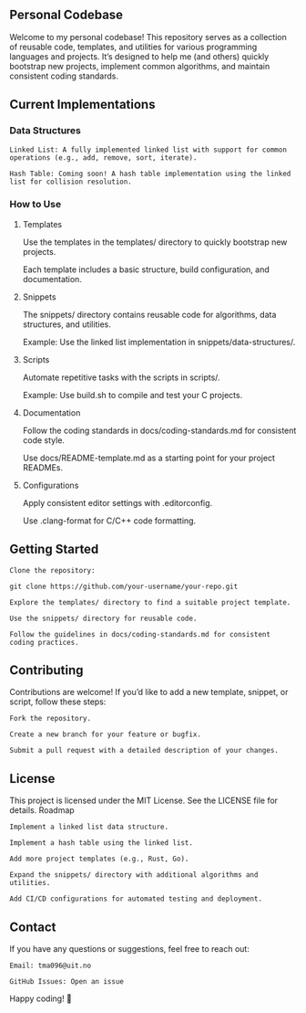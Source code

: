 ## Personal Codebase

Welcome to my personal codebase! This repository serves as a collection of reusable code, templates, and utilities for various programming languages and projects. It’s designed to help me (and others) quickly bootstrap new projects, implement common algorithms, and maintain consistent coding standards.
<!--## Structure-->
<!---->
<!--The repository is organized as follows:-->
<!---->
<!--├── templates/               # Project templates for quick starts-->
<!--│   ├── c-project/           # C project template-->
<!--│   ├── python-project/      # Python project template-->
<!--│   └── web-project/         # Web project template-->
<!--├── snippets/                # Reusable code snippets-->
<!--│   ├── algorithms/          # Common algorithms-->
<!--│   ├── data-structures/     # Reusable data structures-->
<!--│   └── utilities/           # Utility functions-->
<!--├── scripts/                 # Automation scripts-->
<!--│   ├── build.sh             # Build scripts-->
<!--│   ├── deploy.sh            # Deployment scripts-->
<!--│   └── test.sh              # Testing scripts-->
<!--├── docs/                    # Documentation-->
<!--│   ├── README-template.md   # Template for README files-->
<!--│   └── coding-standards.md  # Coding guidelines-->
<!--├── configs/                 # Configuration files-->
<!--│   ├── .editorconfig        # Editor configuration-->
<!--│   ├── .gitignore           # Git ignore templates-->
<!--│   └── .clang-format        # Code formatting for C/C++-->
<!--└── LICENSE                  # License file-->
<!---->
## Current Implementations
### Data Structures

    Linked List: A fully implemented linked list with support for common operations (e.g., add, remove, sort, iterate).

    Hash Table: Coming soon! A hash table implementation using the linked list for collision resolution.

### How to Use
1. Templates

    Use the templates in the templates/ directory to quickly bootstrap new projects.

    Each template includes a basic structure, build configuration, and documentation.

2. Snippets

    The snippets/ directory contains reusable code for algorithms, data structures, and utilities.

    Example: Use the linked list implementation in snippets/data-structures/.

3. Scripts

    Automate repetitive tasks with the scripts in scripts/.

    Example: Use build.sh to compile and test your C projects.

4. Documentation

    Follow the coding standards in docs/coding-standards.md for consistent code style.

    Use docs/README-template.md as a starting point for your project READMEs.

5. Configurations

    Apply consistent editor settings with .editorconfig.

    Use .clang-format for C/C++ code formatting.

## Getting Started

    Clone the repository:

    git clone https://github.com/your-username/your-repo.git

    Explore the templates/ directory to find a suitable project template.

    Use the snippets/ directory for reusable code.

    Follow the guidelines in docs/coding-standards.md for consistent coding practices.

## Contributing

Contributions are welcome! If you’d like to add a new template, snippet, or script, follow these steps:

    Fork the repository.

    Create a new branch for your feature or bugfix.

    Submit a pull request with a detailed description of your changes.

## License

This project is licensed under the MIT License. See the LICENSE file for details.
Roadmap

    Implement a linked list data structure.

    Implement a hash table using the linked list.

    Add more project templates (e.g., Rust, Go).

    Expand the snippets/ directory with additional algorithms and utilities.

    Add CI/CD configurations for automated testing and deployment.

## Contact

If you have any questions or suggestions, feel free to reach out:

    Email: tma096@uit.no

    GitHub Issues: Open an issue

Happy coding! 🚀
